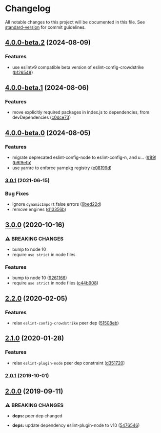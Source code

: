 # Changelog

All notable changes to this project will be documented in this file. See [standard-version](https://github.com/conventional-changelog/standard-version) for commit guidelines.

## [4.0.0-beta.2](https://github.com/CrowdStrike/eslint-config-crowdstrike-node/compare/v4.0.0-beta.1...v4.0.0-beta.2) (2024-08-09)


### Features

* use eslintv9 compatible beta version of eslint-config-crowdstrike ([bf26548](https://github.com/CrowdStrike/eslint-config-crowdstrike-node/commit/bf26548a1f07b2ad037bd347186c0f1c6538125f))

## [4.0.0-beta.1](https://github.com/CrowdStrike/eslint-config-crowdstrike-node/compare/v4.0.0-beta.0...v4.0.0-beta.1) (2024-08-06)


### Features

* move explicitly required packages in index.js to dependencies, from devDependencies ([c0dce73](https://github.com/CrowdStrike/eslint-config-crowdstrike-node/commit/c0dce73e46203e09e36212e57c5df298e078a467))

## [4.0.0-beta.0](https://github.com/CrowdStrike/eslint-config-crowdstrike-node/compare/v3.0.1...v4.0.0-beta.0) (2024-08-05)


### Features

* migrate deprecated eslint-config-node to eslint-config-n, and u… ([#89](https://github.com/CrowdStrike/eslint-config-crowdstrike-node/issues/89)) ([b9f9efb](https://github.com/CrowdStrike/eslint-config-crowdstrike-node/commit/b9f9efbb58716c3bef14d6290867caa31254caba))
* use yarnrc to enforce yarnpkg registry ([e08199d](https://github.com/CrowdStrike/eslint-config-crowdstrike-node/commit/e08199df33b13e4cf8927405b9be5d9c0f718cad))

### [3.0.1](https://github.com/CrowdStrike/eslint-config-crowdstrike-node/compare/v3.0.0...v3.0.1) (2021-06-15)


### Bug Fixes

* ignore `dynamicImport` false errors ([6bed22d](https://github.com/CrowdStrike/eslint-config-crowdstrike-node/commit/6bed22d0c0452808374fa0dc69d3659a14b48e32))
* remove engines ([d13356b](https://github.com/CrowdStrike/eslint-config-crowdstrike-node/commit/d13356b7fec89e47f92127d8d3f89547a22600c1))

## [3.0.0](https://github.com/CrowdStrike/eslint-config-crowdstrike-node/compare/v2.2.0...v3.0.0) (2020-10-16)


### ⚠ BREAKING CHANGES

* bump to node 10
* require `use strict` in node files

### Features

* bump to node 10 ([9261166](https://github.com/CrowdStrike/eslint-config-crowdstrike-node/commit/9261166b7ff15b0f6077c806f856f85c5e5c583e))
* require `use strict` in node files ([c44b908](https://github.com/CrowdStrike/eslint-config-crowdstrike-node/commit/c44b908381ecd9186b53f640235850803fca9c6a))

## [2.2.0](https://github.com/CrowdStrike/eslint-config-crowdstrike-node/compare/v2.1.0...v2.2.0) (2020-02-05)


### Features

* relax `eslint-config-crowdstrike` peer dep ([51508eb](https://github.com/CrowdStrike/eslint-config-crowdstrike-node/commit/51508eb7b7fc8e90be908b3242feb7402785cae4))

## [2.1.0](https://github.com/CrowdStrike/eslint-config-crowdstrike-node/compare/v2.0.1...v2.1.0) (2020-01-28)


### Features

* relax `eslint-plugin-node` peer dep constraint ([d351720](https://github.com/CrowdStrike/eslint-config-crowdstrike-node/commit/d351720e3ea2a65c3f7ed522581ffa3f008c7fb0))

### [2.0.1](https://github.com/CrowdStrike/eslint-config-crowdstrike-node/compare/v2.0.0...v2.0.1) (2019-10-01)

## [2.0.0](https://github.com/CrowdStrike/eslint-config-crowdstrike-node/compare/v1.0.0...v2.0.0) (2019-09-11)


### ⚠ BREAKING CHANGES

* **deps:** peer dep changed

* **deps:** update dependency eslint-plugin-node to v10 ([5476546](https://github.com/CrowdStrike/eslint-config-crowdstrike-node/commit/5476546))
